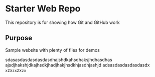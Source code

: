 # Starter Web Repo

This repository is for showing how Git and GitHub work

## Purpose

Sample website with plenty of files for demos

sdasasdasdasdasdasdhajshdkahsdhaksjhdhasdhas
ajsdjhakshjdkajhsdkjhadjhakjhsdkhjasdhjashjd
adsasdasdasdasdasdx
`x`zx`zx`zx`zx`